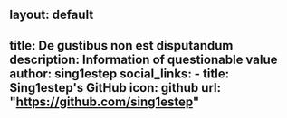 layout: default
---
title: De gustibus non est disputandum
description: Information of questionable value
author: sing1estep
social_links:
    - title: Sing1estep's GitHub
      icon: github
      url: "https://github.com/sing1estep"
---
